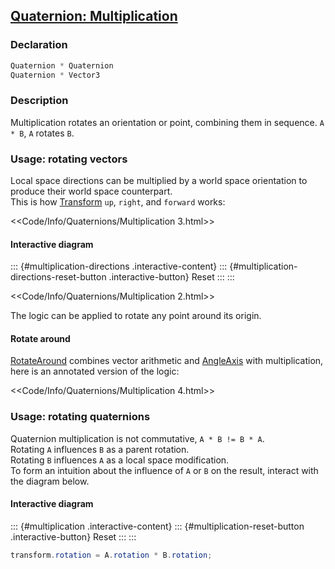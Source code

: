 ## [Quaternion: Multiplication](https://docs.unity3d.com/ScriptReference/Quaternion-operator_multiply.html)
### Declaration
```csharp
Quaternion * Quaternion
Quaternion * Vector3
```

### Description
Multiplication rotates an orientation or point, combining them in sequence. `A * B`, `A` rotates `B`.

### Usage: rotating vectors

Local space directions can be multiplied by a world space orientation to produce their world space counterpart.  
This is how [Transform](https://docs.unity3d.com/ScriptReference/Transform.html) `up`, `right`, and `forward` works:  

<<Code/Info/Quaternions/Multiplication 3.html>>  

#### Interactive diagram

::: {#multiplication-directions .interactive-content}
::: {#multiplication-directions-reset-button .interactive-button}
Reset
:::
:::
<script type="module" src="/Scripts/Interactive/Quaternions/multiplication-directions.js"></script>
<<Code/Info/Quaternions/Multiplication 2.html>>

The logic can be applied to rotate any point around its origin.  

#### Rotate around
[RotateAround](https://docs.unity3d.com/ScriptReference/Transform.RotateAround.html) combines vector arithmetic and [AngleAxis](AngleAxis.md) with multiplication, here is an annotated version of the logic:  

<<Code/Info/Quaternions/Multiplication 4.html>>  

### Usage: rotating quaternions
Quaternion multiplication is not commutative, `A * B != B * A`.  
Rotating `A` influences `B` as a parent rotation.  
Rotating `B` influences `A` as a local space modification.  
To form an intuition about the influence of `A` or `B` on the result, interact with the diagram below.

#### Interactive diagram

::: {#multiplication .interactive-content}
::: {#multiplication-reset-button .interactive-button}
Reset
:::
:::
<script type="module" src="/Scripts/Interactive/Quaternions/multiplication.js"></script>

```csharp
transform.rotation = A.rotation * B.rotation;
```